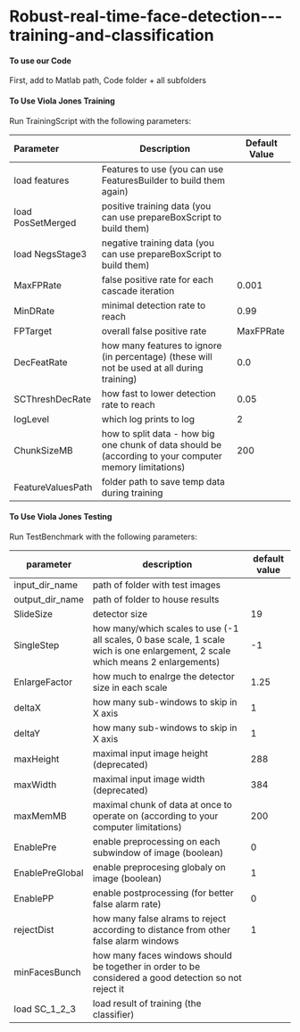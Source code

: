 # Robust-real-time-face-detection---training-and-classification

#### To use our Code

First, add to Matlab path, Code folder + all subfolders

#### To Use Viola Jones Training

Run TrainingScript with the following parameters:

| Parameter         | Description                                                  | Default Value |
| :---------------- | ------------------------------------------------------------ | ------------- |
| load features     | Features to use (you can use FeaturesBuilder to build them again) |               |
| load PosSetMerged | positive training data (you can use prepareBoxScript to build them) |               |
| load NegsStage3   | negative training data (you can use prepareBoxScript to build them) |               |
| MaxFPRate         | false positive rate for each cascade iteration               | 0.001         |
| MinDRate          | minimal detection rate to reach                              | 0.99          |
| FPTarget          | overall false positive rate                                  | MaxFPRate     |
| DecFeatRate       | how many features to ignore (in percentage) (these will not be used at all during training) | 0.0           |
| SCThreshDecRate   | how fast to lower detection rate to reach                    | 0.05          |
| logLevel          | which log prints to log                                      | 2             |
| ChunkSizeMB       | how to split data - how big one chunk of data should be (according to your computer memory limitations) | 200           |
| FeatureValuesPath | folder path to save temp data during training                |               |



#### To Use Viola Jones Testing

Run TestBenchmark with the following parameters:

| parameter       | description                                                  | default value |
| --------------- | ------------------------------------------------------------ | ------------- |
| input_dir_name  | path of folder with test images                              |               |
| output_dir_name | path of folder to house results                              |               |
| SlideSize       | detector size                                                | 19            |
| SingleStep      | how many/which scales to use (-1 all scales, 0 base scale, 1 scale wich is one enlargement, 2 scale which means 2 enlargements) | -1            |
| EnlargeFactor   | how much to enalrge the detector size in each scale          | 1.25          |
| deltaX          | how many sub-windows to skip in X axis                       | 1             |
| deltaY          | how many sub-windows to skip in X axis                       | 1             |
| maxHeight       | maximal input image height (deprecated)                      | 288           |
| maxWidth        | maximal input image width (deprecated)                       | 384           |
| maxMemMB        | maximal chunk of data at once to operate on (according to your computer limitations) | 200           |
| EnablePre       | enable preprocessing on each subwindow of image (boolean)    | 0             |
| EnablePreGlobal | enable preprocesing globaly on image (boolean)               | 1             |
| EnablePP        | enable postprocessing (for better false alarm rate)          | 0             |
| rejectDist      | how many false alrams to reject according to distance from other false alarm windows | 1             |
| minFacesBunch   | how many faces windows should be together in order to be considered a good detection so not reject it |               |
| load SC_1_2_3   | load result of training (the classifier)                     |               |